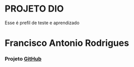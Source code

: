 # PROJETO DIO

Esse é prefil de teste e aprendizado

# Francisco Antonio Rodrigues

### Projeto [GitHub](https://github.com/fantonior/dio-lab-open-source)